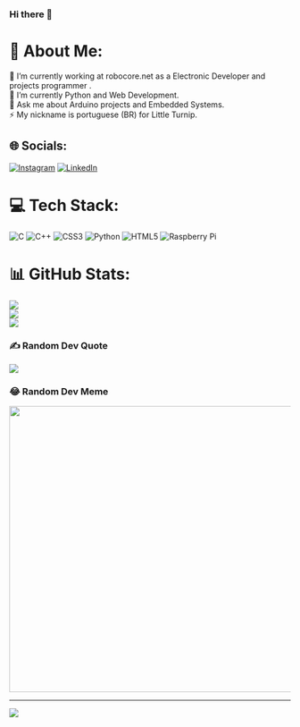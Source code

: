 ### Hi there 👋

# 💫 About Me:
🤝 I’m currently working at robocore.net as a Electronic Developer and projects programmer .<br>🌱 I’m currently Python and Web Development.<br>💬 Ask me about Arduino projects and Embedded Systems.<br>⚡ My nickname is portuguese (BR) for Little Turnip.


## 🌐 Socials:
[![Instagram](https://img.shields.io/badge/Instagram-%23E4405F.svg?logo=Instagram&logoColor=white)](https://instagram.com/nabinhovisky) [![LinkedIn](https://img.shields.io/badge/LinkedIn-%230077B5.svg?logo=linkedin&logoColor=white)](https://linkedin.com/in/giovanni-grossi-de-castro-7b1065198) 

# 💻 Tech Stack:
![C](https://img.shields.io/badge/c-%2300599C.svg?style=for-the-badge&logo=c&logoColor=white) ![C++](https://img.shields.io/badge/c++-%2300599C.svg?style=for-the-badge&logo=c%2B%2B&logoColor=white) ![CSS3](https://img.shields.io/badge/css3-%231572B6.svg?style=for-the-badge&logo=css3&logoColor=white) ![Python](https://img.shields.io/badge/python-3670A0?style=for-the-badge&logo=python&logoColor=ffdd54) ![HTML5](https://img.shields.io/badge/html5-%23E34F26.svg?style=for-the-badge&logo=html5&logoColor=white) ![Raspberry Pi](https://img.shields.io/badge/-RaspberryPi-C51A4A?style=for-the-badge&logo=Raspberry-Pi)
# 📊 GitHub Stats:
![](https://github-readme-stats.vercel.app/api?username=Nabinho&theme=dark&hide_border=true&include_all_commits=true&count_private=false)<br/>
![](https://github-readme-streak-stats.herokuapp.com/?user=Nabinho&theme=dark&hide_border=true)<br/>
![](https://github-readme-stats.vercel.app/api/top-langs/?username=Nabinho&theme=dark&hide_border=true&include_all_commits=true&count_private=false&layout=compact)

### ✍️ Random Dev Quote
![](https://quotes-github-readme.vercel.app/api?type=horizontal&theme=radical)

### 😂 Random Dev Meme
<img src="https://random-memer.herokuapp.com/" width="512px"/>

---
[![](https://visitcount.itsvg.in/api?id=Nabinho&icon=0&color=0)](https://visitcount.itsvg.in)

<!-- Proudly created with GPRM ( https://gprm.itsvg.in ) -->
